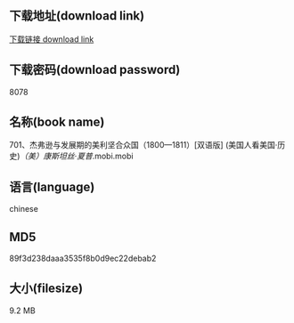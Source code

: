 ## 下载地址(download link)
[下载链接 download link](https://voluble-croquembouche-d321dc.netlify.app/?s=701%E3%80%81%E6%9D%B0%E5%BC%97%E9%80%8A%E4%B8%8E%E5%8F%91%E5%B1%95%E6%9C%9F%E7%9A%84%E7%BE%8E%E5%88%A9%E5%9D%9A%E5%90%88%E4%BC%97%E5%9B%BD%EF%BC%881800%E2%80%941811%EF%BC%89%5B%E5%8F%8C%E8%AF%AD%E7%89%88%5D+%28%E7%BE%8E%E5%9B%BD%E4%BA%BA%E7%9C%8B%E7%BE%8E%E5%9B%BD%C2%B7%E5%8E%86%E5%8F%B2%29_%EF%BC%88%E7%BE%8E%EF%BC%89%E5%BA%B7%E6%96%AF%E5%9D%A6%E4%B8%9D%C2%B7%E5%A4%8F%E6%99%AE_.mobi)

## 下载密码(download password)
8078

## 名称(book name)
701、杰弗逊与发展期的美利坚合众国（1800—1811）[双语版] (美国人看美国·历史)_（美）康斯坦丝·夏普_.mobi.mobi

## 语言(language)
chinese

## MD5
89f3d238daaa3535f8b0d9ec22debab2

## 大小(filesize)
9.2 MB
